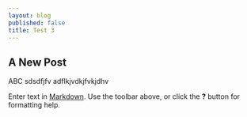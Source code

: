 ```yaml
---
layout: blog
published: false
title: Test 3
---
```


## A New Post

ABC
sdsdfjfv
adflkjvdkjfvkjdhv

Enter text in [Markdown](http://daringfireball.net/projects/markdown/). Use the toolbar above, or click the **?** button for formatting help.
